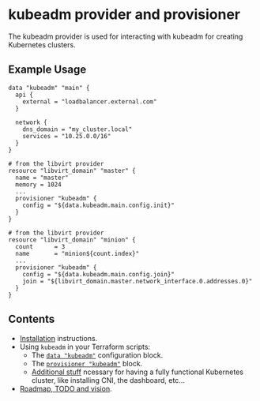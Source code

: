 # kubeadm provider and provisioner

The kubeadm provider is used for interacting with kubeadm for creating Kubernetes clusters.

## Example Usage

```hcl
data "kubeadm" "main" {
  api {
    external = "loadbalancer.external.com"
  }
  
  network {
    dns_domain = "my_cluster.local"  
    services = "10.25.0.0/16"
  }
}

# from the libvirt provider
resource "libvirt_domain" "master" {
  name = "master"
  memory = 1024
  ...
  provisioner "kubeadm" {
    config = "${data.kubeadm.main.config.init}"
  }
}

# from the libvirt provider
resource "libvirt_domain" "minion" {
  count      = 3
  name       = "minion${count.index}"
  ...
  provisioner "kubeadm" {
    config = "${data.kubeadm.main.config.join}"
    join = "${libvirt_domain.master.network_interface.0.addresses.0}"
  }
}
```

## Contents

* [Installation](Installation) instructions.
* Using `kubeadm` in your Terraform scripts:
  * The [`data "kubeadm"`](Data_kubeadm) configuration block.
  * The [`provisioner "kubeadm"`](Provisioner_kubeadm) block.
  * [Additional stuff](Additional_tasks) ncessary for having a
  fully functional Kubernetes cluster, like installing CNI,
  the dashboard, etc...
* [Roadmap, TODO and vision](Roadmap).
